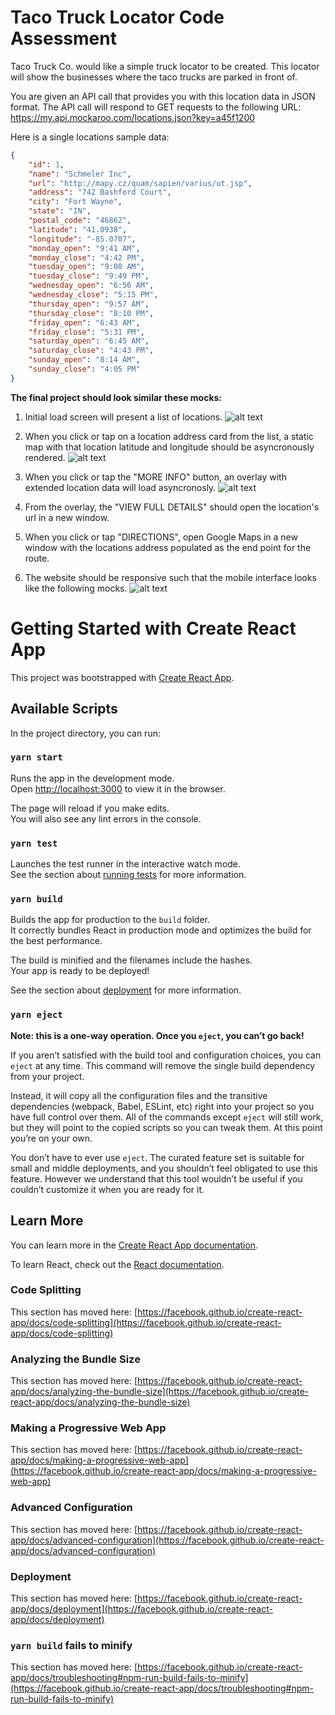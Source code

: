 # Taco Truck Locator Code Assessment

Taco Truck Co. would like a simple truck locator to be created. This locator will show the businesses where the taco trucks are parked in front of.

You are given an API call that provides you with this location data in JSON format. The API call will respond to GET requests to the following URL: https://my.api.mockaroo.com/locations.json?key=a45f1200

Here is a single locations sample data:
```json
{
    "id": 1,
    "name": "Schmeler Inc",
    "url": "http://mapy.cz/quam/sapien/varius/ut.jsp",
    "address": "742 Bashford Court",
    "city": "Fort Wayne",
    "state": "IN",
    "postal_code": "46862",
    "latitude": "41.0938",
    "longitude": "-85.0707",
    "monday_open": "9:41 AM",
    "monday_close": "4:42 PM",
    "tuesday_open": "9:08 AM",
    "tuesday_close": "9:49 PM",
    "wednesday_open": "6:56 AM",
    "wednesday_close": "5:15 PM",
    "thursday_open": "9:57 AM",
    "thursday_close": "8:10 PM",
    "friday_open": "6:43 AM",
    "friday_close": "5:31 PM",
    "saturday_open": "6:45 AM",
    "saturday_close": "4:43 PM",
    "sunday_open": "8:14 AM",
    "sunday_close": "4:05 PM"
}
```

__The final project should look similar these mocks:__ 
1. Initial load screen will present a list of locations.
![alt text](mocks/desktop-1.png "Desktop Mocks")

2. When you click or tap on a location address card from the list, a static map with that location latitude and longitude should be asyncronously rendered.
![alt text](mocks/desktop-2.png "Desktop Mocks")

3. When you click or tap the "MORE INFO" button, an overlay with extended location data will load asyncronosly.
![alt text](mocks/desktop-3.png "Desktop Mocks")

4. From the overlay, the "VIEW FULL DETAILS" should open the location's url in a new window.

5. When you click or tap "DIRECTIONS", open Google Maps in a new window with the locations address populated as the end point for the route.

6. The website should be responsive such that the mobile interface looks like the following mocks.
![alt text](mocks/mobile.png "Mobile Mocks")


# Getting Started with Create React App

This project was bootstrapped with [Create React App](https://github.com/facebook/create-react-app).

## Available Scripts

In the project directory, you can run:

### `yarn start`

Runs the app in the development mode.\
Open [http://localhost:3000](http://localhost:3000) to view it in the browser.

The page will reload if you make edits.\
You will also see any lint errors in the console.

### `yarn test`

Launches the test runner in the interactive watch mode.\
See the section about [running tests](https://facebook.github.io/create-react-app/docs/running-tests) for more information.

### `yarn build`

Builds the app for production to the `build` folder.\
It correctly bundles React in production mode and optimizes the build for the best performance.

The build is minified and the filenames include the hashes.\
Your app is ready to be deployed!

See the section about [deployment](https://facebook.github.io/create-react-app/docs/deployment) for more information.

### `yarn eject`

**Note: this is a one-way operation. Once you `eject`, you can’t go back!**

If you aren’t satisfied with the build tool and configuration choices, you can `eject` at any time. This command will remove the single build dependency from your project.

Instead, it will copy all the configuration files and the transitive dependencies (webpack, Babel, ESLint, etc) right into your project so you have full control over them. All of the commands except `eject` will still work, but they will point to the copied scripts so you can tweak them. At this point you’re on your own.

You don’t have to ever use `eject`. The curated feature set is suitable for small and middle deployments, and you shouldn’t feel obligated to use this feature. However we understand that this tool wouldn’t be useful if you couldn’t customize it when you are ready for it.

## Learn More

You can learn more in the [Create React App documentation](https://facebook.github.io/create-react-app/docs/getting-started).

To learn React, check out the [React documentation](https://reactjs.org/).

### Code Splitting

This section has moved here: [https://facebook.github.io/create-react-app/docs/code-splitting](https://facebook.github.io/create-react-app/docs/code-splitting)

### Analyzing the Bundle Size

This section has moved here: [https://facebook.github.io/create-react-app/docs/analyzing-the-bundle-size](https://facebook.github.io/create-react-app/docs/analyzing-the-bundle-size)

### Making a Progressive Web App

This section has moved here: [https://facebook.github.io/create-react-app/docs/making-a-progressive-web-app](https://facebook.github.io/create-react-app/docs/making-a-progressive-web-app)

### Advanced Configuration

This section has moved here: [https://facebook.github.io/create-react-app/docs/advanced-configuration](https://facebook.github.io/create-react-app/docs/advanced-configuration)

### Deployment

This section has moved here: [https://facebook.github.io/create-react-app/docs/deployment](https://facebook.github.io/create-react-app/docs/deployment)

### `yarn build` fails to minify

This section has moved here: [https://facebook.github.io/create-react-app/docs/troubleshooting#npm-run-build-fails-to-minify](https://facebook.github.io/create-react-app/docs/troubleshooting#npm-run-build-fails-to-minify)
